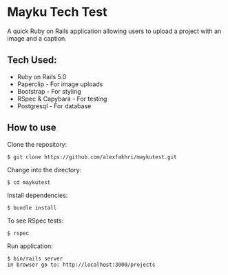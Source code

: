 Mayku Tech Test
========

A quick Ruby on Rails application allowing users to upload a project with an image and a caption.

Tech Used:
-----
- Ruby on Rails 5.0
- Paperclip - For image uploads
- Bootstrap - For styling
- RSpec & Capybara - For testing
- Postgresql - For database

How to use
----------
Clone the repository:
```shell
$ git clone https://github.com/alexfakhri/maykutest.git

```

Change into the directory:
```shell
$ cd maykutest
```

Install dependencies:
```shell
$ bundle install
```

To see RSpec tests:
```shell
$ rspec
```

Run application:
```shell
$ bin/rails server
in browser go to: http://localhost:3000/projects
```
